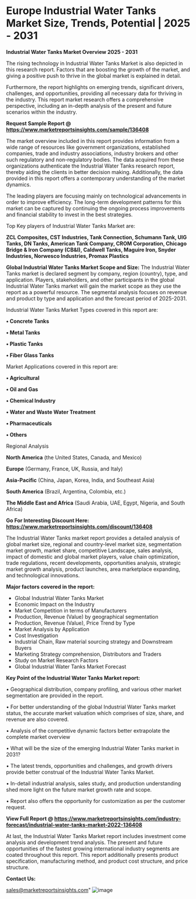# Europe Industrial Water Tanks Market Size, Trends, Potential | 2025 - 2031

<Strong> Industrial Water Tanks Market Overview 2025 - 2031</strong>

The rising technology in Industrial Water Tanks Market is also depicted in this research report. Factors that are boosting the growth of the market, and giving a positive push to thrive in the global market is explained in detail.

Furthermore, the report highlights on emerging trends, significant drivers, challenges, and opportunities, providing all necessary data for thriving in the industry. This report market research offers a comprehensive perspective, including an in-depth analysis of the present and future scenarios within the industry.

<strong>Request Sample Report @ <a href=https://www.marketreportsinsights.com/sample/136408>https://www.marketreportsinsights.com/sample/136408</a></strong>

The market overview included in this report provides information from a wide range of resources like government organizations, established companies, trade and industry associations, industry brokers and other such regulatory and non-regulatory bodies. The data acquired from these organizations authenticate the Industrial Water Tanks research report, thereby aiding the clients in better decision making. Additionally, the data provided in this report offers a contemporary understanding of the market dynamics.

The leading players are focusing mainly on technological advancements in order to improve efficiency. The long-term development patterns for this market can be captured by continuing the ongoing process improvements and financial stability to invest in the best strategies.

Top Key players of Industrial Water Tanks Market are:

<strong>ZCL Composites, CST Industries, Tank Connection, Schumann Tank, UIG Tanks, DN Tanks, American Tank Company, CROM Corporation, Chicago Bridge & Iron Company (CB&I), Caldwell Tanks, Maguire Iron, Snyder Industries, Norwesco Industries, Promax Plastics</strong>

<strong><b>Global Industrial Water Tanks Market Scope and Size:</b></strong>
The Industrial Water Tanks market is declared segment by company, region (country), type, and application. Players, stakeholders, and other participants in the global Industrial Water Tanks market will gain the market scope as they use the report as a powerful resource. The segmental analysis focuses on revenue and product by type and application and the forecast period of 2025-2031.

Industrial Water Tanks Market Types covered in this report are:

<strong>• Concrete Tanks

• Metal Tanks

• Plastic Tanks

• Fiber Glass Tanks</strong>

Market Applications covered in this report are:

<strong>• Agricultural

• Oil and Gas

• Chemical Industry

• Water and Waste Water Treatment

• Pharmaceuticals

• Others</strong> 

Regional Analysis

<strong>North America</strong> (the United States, Canada, and Mexico)

<strong>Europe</strong> (Germany, France, UK, Russia, and Italy)

<strong>Asia-Pacific</strong> (China, Japan, Korea, India, and Southeast Asia)

<strong>South America</strong> (Brazil, Argentina, Colombia, etc.)

<strong>The Middle East and Africa</strong> (Saudi Arabia, UAE, Egypt, Nigeria, and South Africa)

<strong>Go For Interesting Discount Here: <a href=https://www.marketreportsinsights.com/discount/136408>https://www.marketreportsinsights.com/discount/136408</a></strong>

The Industrial Water Tanks market report provides a detailed analysis of global market size, regional and country-level market size, segmentation market growth, market share, competitive Landscape, sales analysis, impact of domestic and global market players, value chain optimization, trade regulations, recent developments, opportunities analysis, strategic market growth analysis, product launches, area marketplace expanding, and technological innovations.

<strong><b>Major factors covered in the report:</b></strong>
<ul>
  <li>Global Industrial Water Tanks Market </li>
  <li>Economic Impact on the Industry</li>
  <li>Market Competition in terms of Manufacturers</li>
  <li>Production, Revenue (Value) by geographical segmentation</li>
  <li>Production, Revenue (Value), Price Trend by Type</li>
  <li>Market Analysis by Application</li>
  <li>Cost Investigation</li>
  <li>Industrial Chain, Raw material sourcing strategy and Downstream Buyers</li>
  <li>Marketing Strategy comprehension, Distributors and Traders</li>
  <li>Study on Market Research Factors</li>
  <li>Global Industrial Water Tanks Market Forecast</li>
</ul>

<strong><b>Key Point of the Industrial Water Tanks Market report:</b></strong>

• Geographical distribution, company profiling, and various other market segmentation are provided in the report.

• For better understanding of the global Industrial Water Tanks market status, the accurate market valuation which comprises of size, share, and revenue are also covered.

• Analysis of the competitive dynamic factors better extrapolate the complete market overview

• What will be the size of the emerging Industrial Water Tanks market in 2031?

• The latest trends, opportunities and challenges, and growth drivers provide better construal of the Industrial Water Tanks Market.

• In-detail industrial analysis, sales study, and production understanding shed more light on the future market growth rate and scope.

• Report also offers the opportunity for customization as per the customer request.

<strong><b>View Full Report @ <a href=https://www.marketreportsinsights.com/industry-forecast/industrial-water-tanks-market-2022-136408>https://www.marketreportsinsights.com/industry-forecast/industrial-water-tanks-market-2022-136408</a></b></strong>


At last, the Industrial Water Tanks Market report includes investment come analysis and development trend analysis. The present and future opportunities of the fastest growing international industry segments are coated throughout this report. This report additionally presents product specification, manufacturing method, and product cost structure, and price structure.

<strong>Contact Us:</strong>

sales@marketreportsinsights.com"
![image](https://github.com/user-attachments/assets/4151aeb7-ac72-42d3-9093-b47a656b91c9)
